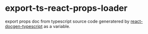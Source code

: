 # export-ts-react-props-loader
export props doc from typescript source code generatered by [react-docgen-typescript](https://github.com/styleguidist/react-docgen-typescript) as a variable.

